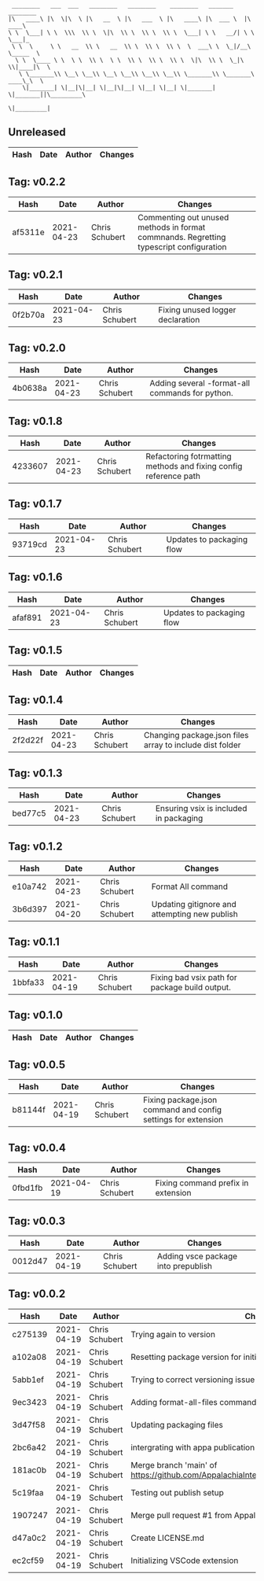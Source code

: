 ```
 ________   ___  ___   ________   ________    ________   _______    ________      
|\   ____\ |\  \|\  \ |\   __  \ |\   ___  \ |\   ____\ |\  ___ \  |\   ____\     
\ \  \___| \ \  \\\  \\ \  \|\  \\ \  \\ \  \\ \  \___| \ \   __/| \ \  \___|_    
 \ \  \     \ \   __  \\ \   __  \\ \  \\ \  \\ \  \  ___\ \  \_|/__\ \_____  \   
  \ \  \____ \ \  \ \  \\ \  \ \  \\ \  \\ \  \\ \  \|\  \\ \  \_|\ \\|____|\  \  
   \ \_______\\ \__\ \__\\ \__\ \__\\ \__\\ \__\\ \_______\\ \_______\ ____\_\  \ 
    \|_______| \|__|\|__| \|__|\|__| \|__| \|__| \|_______| \|_______||\_________\
                                                                      \|_________|
```
## Unreleased
| Hash | Date | Author | Changes |
|------|------|--------|---------|


 ## Tag: v0.2.2
| Hash | Date | Author | Changes |
|------|------|--------|---------|
| af5311e | 2021-04-23 | Chris Schubert | Commenting out unused methods in format commnands.  Regretting typescript configuration |


 ## Tag: v0.2.1
| Hash | Date | Author | Changes |
|------|------|--------|---------|
| 0f2b70a | 2021-04-23 | Chris Schubert | Fixing unused logger declaration |


 ## Tag: v0.2.0
| Hash | Date | Author | Changes |
|------|------|--------|---------|
| 4b0638a | 2021-04-23 | Chris Schubert |  Adding several -format-all commands for python. |


 ## Tag: v0.1.8
| Hash | Date | Author | Changes |
|------|------|--------|---------|
| 4233607 | 2021-04-23 | Chris Schubert | Refactoring fotrmatting methods and fixing config reference path |


 ## Tag: v0.1.7
| Hash | Date | Author | Changes |
|------|------|--------|---------|
| 93719cd | 2021-04-23 | Chris Schubert | Updates to packaging flow |


 ## Tag: v0.1.6
| Hash | Date | Author | Changes |
|------|------|--------|---------|
| afaf891 | 2021-04-23 | Chris Schubert | Updates to packaging flow |


 ## Tag: v0.1.5
| Hash | Date | Author | Changes |
|------|------|--------|---------|


 ## Tag: v0.1.4
| Hash | Date | Author | Changes |
|------|------|--------|---------|
| 2f2d22f | 2021-04-23 | Chris Schubert | Changing package.json files array to include dist folder |


 ## Tag: v0.1.3
| Hash | Date | Author | Changes |
|------|------|--------|---------|
| bed77c5 | 2021-04-23 | Chris Schubert | Ensuring vsix is included in packaging |


 ## Tag: v0.1.2
| Hash | Date | Author | Changes |
|------|------|--------|---------|
| e10a742 | 2021-04-23 | Chris Schubert | Format All command |
| 3b6d397 | 2021-04-20 | Chris Schubert | Updating gitignore and attempting new publish |


 ## Tag: v0.1.1
| Hash | Date | Author | Changes |
|------|------|--------|---------|
| 1bbfa33 | 2021-04-19 | Chris Schubert | Fixing bad vsix path for package build output. |


 ## Tag: v0.1.0
| Hash | Date | Author | Changes |
|------|------|--------|---------|


 ## Tag: v0.0.5
| Hash | Date | Author | Changes |
|------|------|--------|---------|
| b81144f | 2021-04-19 | Chris Schubert | Fixing package.json command and config settings for extension |


 ## Tag: v0.0.4
| Hash | Date | Author | Changes |
|------|------|--------|---------|
| 0fbd1fb | 2021-04-19 | Chris Schubert | Fixing command prefix in extension |


 ## Tag: v0.0.3
| Hash | Date | Author | Changes |
|------|------|--------|---------|
| 0012d47 | 2021-04-19 | Chris Schubert | Adding vsce package into prepublish |


 ## Tag: v0.0.2
| Hash | Date | Author | Changes |
|------|------|--------|---------|
| c275139 | 2021-04-19 | Chris Schubert | Trying again to version |
| a102a08 | 2021-04-19 | Chris Schubert | Resetting package version for initial publish |
| 5abb1ef | 2021-04-19 | Chris Schubert | Trying to correct versioning issue by publishing v0.1.0 |
| 9ec3423 | 2021-04-19 | Chris Schubert | Adding format-all-files command to vscode |
| 3d47f58 | 2021-04-19 | Chris Schubert | Updating packaging files |
| 2bc6a42 | 2021-04-19 | Chris Schubert | intergrating with appa publication flow. |
| 181ac0b | 2021-04-19 | Chris Schubert | Merge branch 'main' of https://github.com/AppalachiaInteractive/com.appalachia.vscode.appa |
| 5c19faa | 2021-04-19 | Chris Schubert | Testing out publish setup |
| 1907247 | 2021-04-19 | Chris Schubert | Merge pull request #1 from AppalachiaInteractive/add-license-1 |
| d47a0c2 | 2021-04-19 | Chris Schubert | Create LICENSE.md |
| ec2cf59 | 2021-04-19 | Chris Schubert | Initializing VSCode extension |
